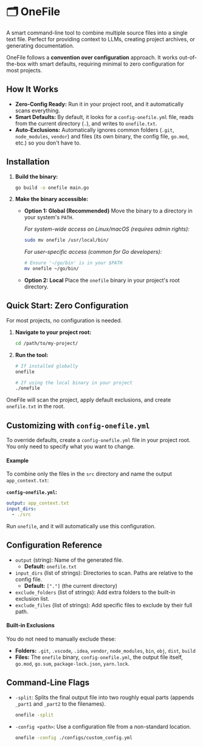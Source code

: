 # 🗂️ OneFile

A smart command-line tool to combine multiple source files into a single text file. Perfect for providing context to LLMs, creating project archives, or generating documentation.

OneFile follows a **convention over configuration** approach. It works out-of-the-box with smart defaults, requiring minimal to zero configuration for most projects.

## How It Works

-   **Zero-Config Ready:** Run it in your project root, and it automatically scans everything.
-   **Smart Defaults:** By default, it looks for a `config-onefile.yml` file, reads from the current directory (`.`), and writes to `onefile.txt`.
-   **Auto-Exclusions:** Automatically ignores common folders (`.git`, `node_modules`, `vendor`) and files (its own binary, the config file, `go.mod`, etc.) so you don't have to.

## Installation

1.  **Build the binary:**
    ```bash
    go build -o onefile main.go
    ```

2.  **Make the binary accessible:**
    -   **Option 1: Global (Recommended)**
        Move the binary to a directory in your system's `PATH`.

        *For system-wide access on Linux/macOS (requires admin rights):*
        ```bash
        sudo mv onefile /usr/local/bin/
        ```
        *For user-specific access (common for Go developers):*
        ```bash
        # Ensure '~/go/bin' is in your $PATH
        mv onefile ~/go/bin/
        ```

    -   **Option 2: Local**
        Place the `onefile` binary in your project's root directory.

## Quick Start: Zero Configuration

For most projects, no configuration is needed.

1.  **Navigate to your project root:**
    ```bash
    cd /path/to/my-project/
    ```
2.  **Run the tool:**
    ```bash
    # If installed globally
    onefile

    # If using the local binary in your project
    ./onefile
    ```

OneFile will scan the project, apply default exclusions, and create `onefile.txt` in the root.

## Customizing with `config-onefile.yml`

To override defaults, create a `config-onefile.yml` file in your project root. You only need to specify what you want to change.

#### Example

To combine only the files in the `src` directory and name the output `app_context.txt`:

**`config-onefile.yml`:**
```yaml
output: app_context.txt
input_dirs:
  - ./src
```
Run `onefile`, and it will automatically use this configuration.

## Configuration Reference

-   `output` (string): Name of the generated file.
    -   **Default:** `onefile.txt`
-   `input_dirs` (list of strings): Directories to scan. Paths are relative to the config file.
    -   **Default:** `["."]` (the current directory)
-   `exclude_folders` (list of strings): Add extra folders to the built-in exclusion list.
-   `exclude_files` (list of strings): Add specific files to exclude by their full path.

#### Built-in Exclusions
You do not need to manually exclude these:
-   **Folders:** `.git`, `.vscode`, `.idea`, `vendor`, `node_modules`, `bin`, `obj`, `dist`, `build`
-   **Files:** The `onefile` binary, `config-onefile.yml`, the output file itself, `go.mod`, `go.sum`, `package-lock.json`, `yarn.lock`.

## Command-Line Flags

-   `-split`: Splits the final output file into two roughly equal parts (appends `_part1` and `_part2` to the filenames).
    ```bash
    onefile -split
    ```
-   `-config <path>`: Use a configuration file from a non-standard location.
    ```bash
    onefile -config ./configs/custom_config.yml
    ```